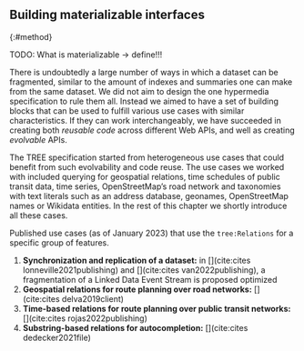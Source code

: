 ## Building materializable interfaces
{:#method}

TODO: What is materializable → define!!!

There is undoubtedly a large number of ways in which a dataset can be fragmented, similar to the amount of indexes and summaries one can make from the same dataset.
We did not aim to design the one hypermedia specification to rule them all.
Instead we aimed to have a set of building blocks that can be used to fulfill various use cases with similar characteristics.
If they can work interchangeably, we have succeeded in creating both _reusable code_ across different Web APIs, and well as creating _evolvable_ APIs.

The TREE specification started from heterogeneous use cases that could benefit from such evolvability and code reuse.
The use cases we worked with included querying for geospatial relations, time schedules of public transit data, time series, OpenStreetMap’s road network and taxonomies with text literals such as an address database, geonames, OpenStreetMap names or Wikidata entities.
In the rest of this chapter we shortly introduce all these cases.

Published use cases (as of January 2023) that use the `tree:Relations` for a specific group of features.

 1. __Synchronization and replication of a dataset:__ in [](cite:cites lonneville2021publishing) and [](cite:cites van2022publishing), a fragmentation of a Linked Data Event Stream is proposed optimized 
 2. __Geospatial relations for route planning over road networks:__ [](cite:cites delva2019client)
 3. __Time-based relations for route planning over public transit networks:__ [](cite:cites rojas2022publishing)
 4. __Substring-based relations for autocompletion:__ [](cite:cites dedecker2021file)

